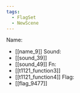 ```yaml
---
tags:
  - FlagSet
  - NewScene
---
```

Name:
- [[name_9]]
Sound:
- [[sound_39]]
- [[sound_49]]
Fn:
- [[t1121_function3]]
- [[t1121_function4]]
Flag:
- [[flag_9477]]
